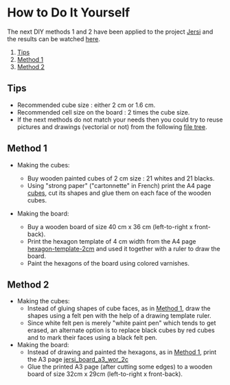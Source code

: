 # How to Do It Yourself

The next DIY methods 1 and 2 have been applied to the project [Jersi](https://github.com/LucasBorboleta/jersi) and the results can be watched [here](http://lucas.borboleta.blog.free.fr/public/JERSI/Board-April-2022/board-april-2022.html).

1. [Tips](#Tips)
2. [Method 1](#Method-1)
3. [Method 2](#Method-2)

## Tips
- Recommended cube size : either 2 cm or 1.6 cm.
- Recommended cell size on the board : 2 times the cube size.
- If the next methods do not match your needs then you could try to reuse pictures and drawings (vectorial or not) from the following [file tree](https://github.com/LucasBorboleta/jersi/tree/main/pictures/diy).

## Method 1
- Making the cubes:
  - Buy wooden painted cubes of 2 cm size : 21 whites and 21 blacks.
  - Using "strong paper" ("cartonnette" in French) print the A4 page [cubes](https://github.com/LucasBorboleta/jersi/blob/main/pictures/diy/cubes.pdf), cut its shapes and glue them on each face of the wooden cubes.

- Making the board:
  - Buy a wooden board of size 40 cm x 36 cm (left-to-right x front-back).
  - Print the hexagon template of 4 cm width from the A4 page [hexagon-template-2cm](https://github.com/LucasBorboleta/jersi/blob/main/pictures/diy/hexagon-template-2cm.pdf) and used it together with a ruler to draw the board.
  - Paint the hexagons of the board using colored varnishes.


## Method 2
- Making the cubes:
  - Instead of gluing shapes of cube faces, as in [Method 1](#Method-1), draw the shapes using a felt pen with the help of a drawing template ruler.
  - Since white felt pen is merely "white paint pen" which tends to get erased, an alternate option is to
    replace black cubes by red cubes and to mark their faces using a black felt pen.
- Making the board:
  - Instead of drawing and painted the hexagons, as in [Method 1](#Method-1), print the A3 page [jersi_board_a3_wor_2c](https://github.com/LucasBorboleta/jersi/blob/main/pictures/diy/boards/jersi_board_a3_wor_2c.pdf)
  - Glue the printed A3 page (after cutting some edges) to a wooden board of size 32cm x 29cm (left-to-right x front-back).